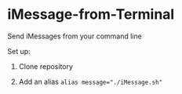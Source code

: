 # iMessage-from-Terminal
Send iMessages from your command line


Set up:

1. Clone repository

2. Add an alias ```alias message="./iMessage.sh"```
